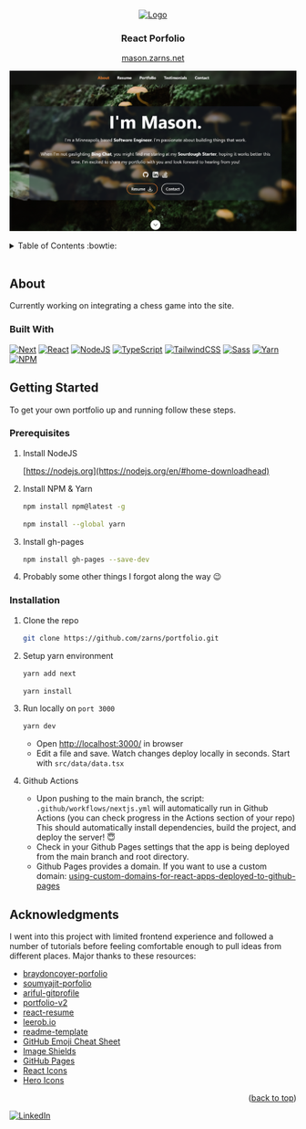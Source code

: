 
<a name="readme-top"></a>

<br />
<div align="center">
  <a href="https://github.com/zarns/portfolio">
    <img src="public/favicon.ico" alt="Logo" width="80" height="80">
  </a>

  <h3 align="center">React Porfolio</h3>

  <p align="center">
    <a href="https://mason.zarns.net">mason.zarns.net</a>
  </p>
</div>

[![screenshot][portfolio-screenshot]][portfolio-url]

<details>
  <summary>Table of Contents :bowtie:</summary>
  <ol>
    <li>
      <a href="#about">About</a>
      <ul>
        <li><a href="#built-with">Built With</a></li>
      </ul>
    </li>
    <li>
      <a href="#getting-started">Getting Started</a>
      <ul>
        <li><a href="#prerequisites">Prerequisites</a></li>
        <li><a href="#installation">Installation</a></li>
      </ul>
    </li>
    <li><a href="#acknowledgments">Acknowledgments</a></li>
  </ol>
</details>
<br/>

## About

Currently working on integrating a chess game into the site.

### Built With

[![Next][Next.js]][Next-url]
[![React][React.js]][React-url]
[![NodeJS][NodeJS]][Node-url]
[![TypeScript][TypeScript]][TypeScript-url]
[![TailwindCSS][Tailwind]][Tailwind-url]
[![Sass][Sass]][Sass-url]
[![Yarn][Yarn]][Yarn-url]
[![NPM][NPM]][NPM-url]

## Getting Started

To get your own portfolio up and running follow these steps.

### Prerequisites

1. Install NodeJS

   [https://nodejs.org](https://nodejs.org/en/#home-downloadhead)

2. Install NPM & Yarn

   ```sh
   npm install npm@latest -g
   ```

   ```sh
   npm install --global yarn
   ```

3. Install gh-pages

   ```sh
   npm install gh-pages --save-dev
   ```

4. Probably some other things I forgot along the way :wink:

### Installation

1. Clone the repo

   ```sh
   git clone https://github.com/zarns/portfolio.git
   ```

2. Setup yarn environment

   ```sh
   yarn add next
   ```

   ```sh
   yarn install
   ```

3. Run locally on `port 3000`

   ```sh
   yarn dev
   ```

    * Open [http://localhost:3000/](http://localhost:3000/) in browser
    * Edit a file and save. Watch changes deploy locally in seconds. Start with `src/data/data.tsx`

4. Github Actions

   * Upon pushing to the main branch, the script: `.github/workflows/nextjs.yml` will automatically run in Github Actions (you can check progress in the Actions section of your repo) This should automatically install dependencies, build the project, and deploy the server! :innocent:
   * Check in your Github Pages settings that the app is being deployed from the main branch and root directory.
   * Github Pages provides a domain. If you want to use a custom domain: [using-custom-domains-for-react-apps-deployed-to-github-pages](https://www.pluralsight.com/guides/using-custom-domains-for-react-apps-deployed-to-github-pages)

## Acknowledgments

I went into this project with limited frontend experience and followed a number of tutorials before feeling comfortable enough to pull ideas from different places. Major thanks to these resources:

* [braydoncoyer-porfolio](https://github.com/braydoncoyer/braydoncoyer.dev)
* [soumyajit-porfolio](https://github.com/soumyajit4419/Portfolio)
* [ariful-gitprofile](https://github.com/arifszn/gitprofile)
* [portfolio-v2](https://github.com/CodeVinayak/Portfolio-v2)
* [react-resume](https://github.com/tbakerx/react-resume-template)
* [leerob.io](https://github.com/leerob/leerob.io)
* [readme-template](https://github.com/othneildrew/Best-README-Template)
* [GitHub Emoji Cheat Sheet](https://www.webpagefx.com/tools/emoji-cheat-sheet)
* [Image Shields](https://shields.io)
* [GitHub Pages](https://pages.github.com)
* [React Icons](https://react-icons.github.io/react-icons/search)
* [Hero Icons](https://heroicons.com/)

<p align="right">(<a href="#readme-top">back to top</a>)</p>

[![LinkedIn][linkedin-shield]][linkedin-url]

[linkedin-shield]: https://img.shields.io/badge/-LinkedIn-black.svg?style=for-the-badge&logo=linkedin&colorB=555
[linkedin-url]: https://linkedin.com/in/mason-zarns
[portfolio-screenshot]: public/homepage.png
[Next.js]: https://img.shields.io/badge/next.js-000000?style=for-the-badge&logo=nextdotjs&logoColor=white
[Next-url]: https://nextjs.org/
[React.js]: https://img.shields.io/badge/React-20232A?style=for-the-badge&logo=react&logoColor=61DAFB
[React-url]: https://reactjs.org/
[portfolio-url]: https://mason.zarns.net
[NodeJS]: https://img.shields.io/badge/node.js-6DA55F?style=for-the-badge&logo=node.js&logoColor=white
[Node-url]: https://nodejs.org/en/
[Tailwind-url]: https://tailwindcss.com/
[Tailwind]: https://img.shields.io/badge/tailwindcss-%2338B2AC.svg?style=for-the-badge&logo=tailwind-css&logoColor=white
[Sass]: https://img.shields.io/badge/SASS-hotpink.svg?style=for-the-badge&logo=SASS&logoColor=white
[Sass-url]: https://sass-lang.com/
[Yarn]: https://img.shields.io/badge/yarn-%232C8EBB.svg?style=for-the-badge&logo=yarn&logoColor=white
[Yarn-url]: https://www.npmjs.com/package/yarn
[NPM]: https://img.shields.io/badge/NPM-%23CB3837.svg?style=for-the-badge&logo=npm&logoColor=white
[NPM-url]: https://www.npmjs.com/
[TypeScript]: https://img.shields.io/badge/typescript-%23007ACC.svg?style=for-the-badge&logo=typescript&logoColor=white
[TypeScript-url]: https://www.typescriptlang.org/

